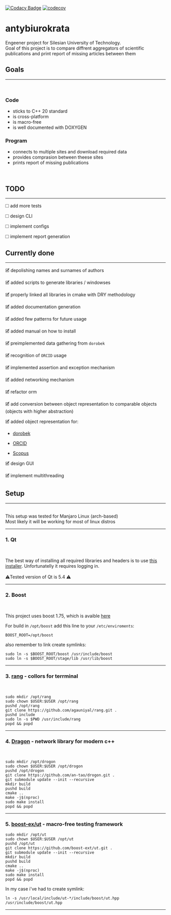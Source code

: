 [![Codacy Badge](https://app.codacy.com/project/badge/Grade/45bc0767e88a4433a1e6416a5f94d3cb)](https://www.codacy.com/gh/raidgar98/antybiurokrata/dashboard?utm_source=github.com&amp;utm_medium=referral&amp;utm_content=raidgar98/antybiurokrata&amp;utm_campaign=Badge_Grade)
[![codecov](https://codecov.io/gh/raidgar98/antybiurokrata/branch/master/graph/badge.svg?token=C748U2M3CH)](https://codecov.io/gh/raidgar98/antybiurokrata)

# antybiurokrata

Engeener project for Silesian University of Technology. </br>
Goal of this project is to compare diffrent aggregators of scientific publications and print report of missing articles between them

## Goals
---
</br>

### Code

- sticks to C++ 20 standard
- is cross-platform
- is macro-free
- is well documented with DOXYGEN

### Program

- connects to multiple sites and download required data
- provides comprasion between theese sites
- prints report of missing publications

</br>

## TODO
---

<!-- 	- add object representation for: -->
<!-- 	- [BN](https://data.bn.org.pl/bibs) // no sense: bn does not support science artticles, only books -->
<!-- 	- [Web Of Science](https://developer.clarivate.com/apis/wos) // => failed: cannot access API -->
🞎 add more tests

🞎 design CLI

🞎 implement configs

🞎 implement report generation


## Currently done
---

🗹 depolishing names and surnames of authors

🗹 added scripts to generate libraries / windowses

🗹 properly linked all libraries in cmake with DRY methodology

🗹 added documentation generation

🗹 added few patterns for future usage

🗹 added manual on how to install

🗹 preimplemented data gathering from `dorobek`

🗹 recognition of `ORCID` usage

🗹 implemented assertion and exception mechanism

🗹 added networking mechanism

🗹 refactor orm

🗹 add conversion between object representation to comparable objects (objects with higher abstraction)

🗹 added object representation for:

- [dorobek](https://www.bg.polsl.pl/expertus/new/bib/)

- [ORCID](https://pub.orcid.org/v3.0/)

- [Scopus](https://dev.elsevier.com/)

🗹 design GUI

🗹 implement multithreading

## Setup
---
</br>
This setup was tested for Manjaro Linux (arch-based)
</br>
Most likely it will be working for most of linux distros
</br>

---
### 1. Qt
</br>

The best way of installing all required libraries and headers is to use [this installer](https://www.qt.io/download-qt-installer?hsCtaTracking=99d9dd4f-5681-48d2-b096-470725510d34%7C074ddad0-fdef-4e53-8aa8-5e8a876d6ab4). Unfortunatelly it requires logging in.
</br>
</br>
⚠️Tested version of Qt is 5.4 ⚠️
</br>

---
### 2. Boost
</br>

This project uses boost 1.75, which is avaible [here](https://www.boost.org/users/history/version_1_75_0.html)

For build in `/opt/boost` add this line to your `/etc/enviroments`:

```
BOOST_ROOT=/opt/boost
```

also remember to link create symlinks:

```
sudo ln -s $BOOST_ROOT/boost /usr/include/boost
sudo ln -s $BOOST_ROOT/stage/lib /usr/lib/boost
```
---
### 3. [rang](https://github.com/agauniyal/rang) - collors for terrminal
</br>

```
sudo mkdir /opt/rang
sudo chown $USER:$USER /opt/rang
pushd /opt/rang
git clone https://github.com/agauniyal/rang.git .
pushd include
sudo ln -s $PWD /usr/include/rang
popd && popd
```
---
### 4. [Dragon](https://github.com/an-tao/drogon) - network library for modern c++
</br>

```
sudo mkdir /opt/drogon
sudo chown $USER:$USER /opt/drogon
pushd /opt/drogon
git clone https://github.com/an-tao/drogon.git .
git submodule update --init --recursive
mkdir build
pushd build
cmake ..
make -j$(nproc)
sudo make install
popd && popd
```
---
### 5. [boost-ex/ut](https://github.com/boost-ext/ut) -  macro-free testing framework

```
sudo mkdir /opt/ut
sudo chown $USER:$USER /opt/ut
pushd /opt/ut
git clone https://github.com/boost-ext/ut.git .
git submodule update --init --recursive
mkdir build
pushd build
cmake ..
make -j$(nproc)
sudo make install
popd && popd
```

In my case i've had to create symlink:

```
ln -s /usr/local/include/ut-*/include/boost/ut.hpp /usr/include/boost/ut.hpp
```	
---
